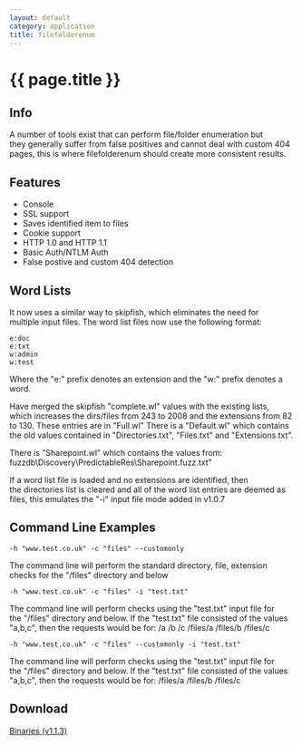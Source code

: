 ```yaml
---
layout: default
category: application
title: filefolderenum
---
```


# {{ page.title }} #

## Info ##

A number of tools exist that can perform file/folder enumeration but they generally suffer from false positives and cannot deal with custom 404 pages, this is where filefolderenum should create more consistent results. 

## Features ##

- Console
- SSL support
- Saves identified item to files
- Cookie support
- HTTP 1.0 and HTTP 1.1
- Basic Auth/NTLM Auth
- False postive and custom 404 detection

## Word Lists ##

It now uses a similar way to skipfish, which eliminates the need for multiple input files. The word list files now use the following format: 

    e:doc
    e:txt
    w:admin 
    w:test

Where the "e:" prefix denotes an extension and the "w:" prefix denotes a word. 

Have merged the skipfish "complete.wl" values with the existing lists, which increases the dirs/files from 243 to 2008 and the extensions from 82 to 130. These entries are in "Full.wl" There is a "Default.wl" which contains the old values contained in "Directories.txt", "Files.txt" and "Extensions.txt". 

There is "Sharepoint.wl" which contains the values from: fuzzdb\Discovery\PredictableRes\Sharepoint.fuzz.txt" 

If a word list file is loaded and no extensions are identified, then the directories list is cleared and all of the word list entries are deemed as files, this emulates the "-i" input file mode added in v1.0.7 

## Command Line Examples ##

    -h "www.test.co.uk" -c "files" --customonly 

The command line will perform the standard directory, file, extension checks for the "/files" directory and below 

    -h "www.test.co.uk" -c "files" -i "test.txt" 

The command line will perform checks using the "test.txt" input file for the "/files" directory and below. If the "test.txt" file consisted of the values "a,b,c", then the requests would be for: /a /b /c /files/a /files/b /files/c 

    -h "www.test.co.uk" -c "files" --customonly -i "test.txt" 

The command line will perform checks using the "test.txt" input file for the "/files" directory and below. If the "test.txt" file consisted of the values "a,b,c", then the requests would be for: /files/a /files/b /files/c 

## Download ##

[Binaries (v1.1.3)](/downloads/filefolderenum.v.1.1.3.zip)